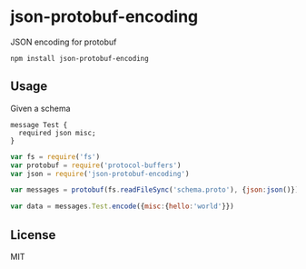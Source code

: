 # json-protobuf-encoding

JSON encoding for protobuf

```
npm install json-protobuf-encoding
```

## Usage

Given a schema

```
message Test {
  required json misc;
}
```

``` js
var fs = require('fs')
var protobuf = require('protocol-buffers')
var json = require('json-protobuf-encoding')

var messages = protobuf(fs.readFileSync('schema.proto'), {json:json()})

var data = messages.Test.encode({misc:{hello:'world'}})
```

## License

MIT